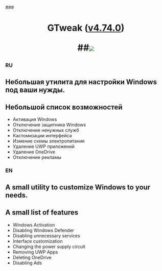 ###<h1 align="center"> GTweak (<a href="https://github.com/Greedeks/Utility-GTweak/releases/tag/4.74.0">v4.74.0</a>) 

##<img align="center" src="https://github.com/Greedeks/Utility-GTweak/blob/748761fc917ddadfb319e52e238cfa3e2615b9b0/GTweak_Intro.png">

### RU
<h2> Небольшая утилита для настройки Windows под ваши нужды.

## Небольшой список возможностей
- Активация Windows
- Отключение защитника Windows
- Отключение ненужных служб
- Кастомизации интерфейса
- Измение схемы электропитания
- Удаление UWP приложений
- Удаление OneDrive
- Отключение рекламы

### EN
<h2> A small utility to customize Windows to your needs.

## A small list of features
- Windows Activation
- Disabling Windows Defender
- Disabling unnecessary services
- Interface customization
- Changing the power supply circuit
- Removing UWP Apps
- Deleting OneDrive
- Disabling Ads
